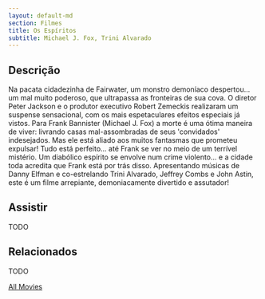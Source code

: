```yaml
---
layout: default-md
section: Filmes
title: Os Espíritos
subtitle: Michael J. Fox, Trini Alvarado
---
```


## Descrição
Na pacata cidadezinha de Fairwater, um monstro demoníaco despertou... um mal muito poderoso, que ultrapassa as fronteiras de sua cova. O diretor Peter Jackson e o produtor executivo Robert Zemeckis realizaram um suspense sensacional, com os mais espetaculares efeitos especiais já vistos. Para Frank Bannister (Michael J. Fox) a morte é uma ótima maneira de viver: livrando casas mal-assombradas de seus 'convidados' indesejados. Mas ele está aliado aos muitos fantasmas que prometeu expulsar! Tudo está perfeito... até Frank se ver no meio de um terrível mistério. Um diabólico espírito se envolve num crime violento... e a cidade toda acredita que Frank está por trás disso. Apresentando músicas de Danny Elfman e co-estrelando Trini Alvarado, Jeffrey Combs e John Astin, este é um filme arrepiante, demoniacamente divertido e assutador! 

## Assistir
TODO

## Relacionados
TODO


<a href="/movies" class="button">All Movies</a>